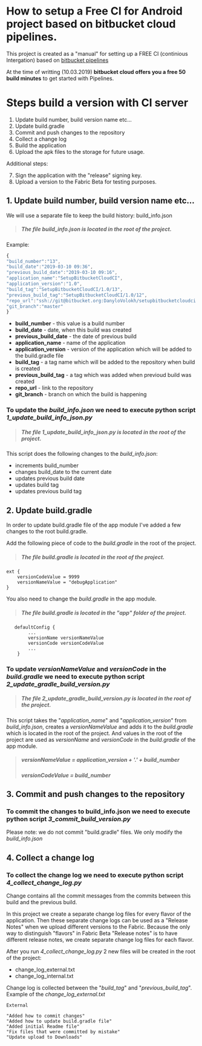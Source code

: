 # How to setup a Free CI for Android project based on bitbucket cloud pipelines.

This project is created as a "manual" for setting up a FREE CI (continious Intergation) based on [bitbucket pipelines](https://bitbucket.org/product/features/pipelines)

At the time of writting (10.03.2019) **bitbucket cloud offers you a free 50 build minutes** to get started with Pipelines. 

# Steps build a version with CI server
1. Update build number, build version name etc...
2. Update build.gradle
3. Commit and push changes to the repository
4. Collect a change log
5. Build the application
6. Upload the apk files to the storage for future usage.

Additional steps:

7. Sign the application with the "release" signing key.
8. Upload a version to the Fabric Beta for testing purposes.

## 1. Update build number, build version name etc...
We will use a separate file to keep the build history: build_info.json

> ##### The file *build_info.json* is located in the root of the project.

Example:
```javascript
{
"build_number":"13",
"build_date":"2019-03-10 09:36",
"previous_build_date":"2019-03-10 09:16",
"application_name":"SetupBitbucketCloudCI",
"application_version":"1.0",
"build_tag":"SetupBitbucketCloudCI/1.0/13",
"previous_build_tag":"SetupBitbucketCloudCI/1.0/12",
"repo_url":"ssh://git@bitbucket.org:DanyloVolokh/setupbitbucketcloudci.git",
"git_branch":"master"
}
```
- **build_number**        - this value is a build number
- **build_date**          - date, when this build was created
- **previous_build_date** - the date of previous build
- **application_name**    - name of the application
- **application_version** - version of the application which will be added to the build.gradle file
- **build_tag**           - a tag name which will be added to the repository when build is created
- **previous_build_tag**  - a tag which was added when previoud build was created 
- **repo_url**            - link to the repository
- **git_branch**          -  branch on which the build is happening

### To update the *build_info.json* we need to execute python script *1_update_build_info_json.py*

> ##### The file *1_update_build_info_json.py* is located in the root of the project.

This script does the following changes to the *build_info.json*:
- increments build_number
- changes build_date to the current date
- updates previous build date
- updates build tag
- updates previous build tag

## 2. Update build.gradle

In order to update build.gradle file of the app module I've added a few changes to the root build.gradle. 

Add the following piece of code to the *build.gradle* in the root of the project.
> ##### The file *build.gradle* is located in the root of the project.
```
ext {
    versionCodeValue = 9999
    versionNameValue = "debugApplication"
}
```
You also need to change the *build.gradle* in the app module.
> ##### The file *build.gradle* is located in the "app" folder of the project.
```
   defaultConfig {
        ...
        versionName versionNameValue
        versionCode versionCodeValue
        ...
    }
``` 
    

### To update *versionNameValue* and *versionCode* in the *build.gradle* we need to execute python script *2_update_gradle_build_version.py*

> ##### The file *2_update_gradle_build_version.py* is located in the root of the project.

This script takes the "*application_name*" and "*application_version*" from *build_info.json*, creates a *versionNameValue*  and adds it to the *build.gradle* which is located in the root of the project. And values in the root of the project are used as *versionName* and *versionCode* in the *build.gradle* of the app module.

> ##### versionNameValue = application_version + '.' + build_number
> ##### versionCodeValue = build_number

## 3. Commit and push changes to the repository
### To commit the changes to build_info.json we need to execute python script *3_commit_build_version.py*
Please note: we do not commit "build.gradle" files. We only modify the *build_info.json*

## 4. Collect a change log
### To collect the change log we need to execute python script *4_collect_change_log.py*

Change contains all the commit messages from the commits between this build and the previous build.

In this project we create a separate change log files for every flavor of the application. Then these separate change logs can be used as a "Release Notes" when we upload different versions to the Fabric. Because the only way to distinguish "flavors" in Fabric Beta "Release notes" is to have different release notes, we create separate change log files for each flavor.

After you run *4_collect_change_log.py* 2 new files will be created in the root of the project:
- change_log_external.txt
- change_log_internal.txt

Change log is collected between the "*build_tag*" and "*previous_build_tag*".
Example of the *change_log_external.txt*
```
External

"Added how to commit changes"
"Added how to update build.gradle file"
"Added initial Readme file"
"Fix files that were committed by mistake"
"Update upload to Downloads"
```
